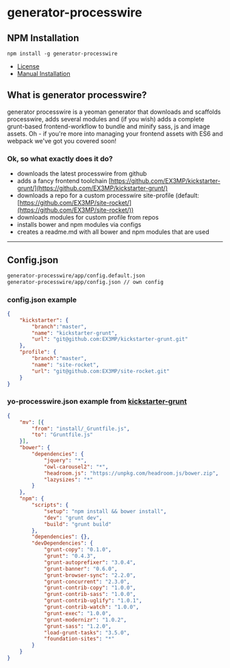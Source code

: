 # generator-processwire

## NPM Installation

```
npm install -g generator-processwire
```

- [License](license.txt)
- [Manual Installation](install.md)

## What is generator processwire?

generator processwire is a yeoman generator that downloads and scaffolds  processwire, adds several modules and (if you wish) adds a complete grunt-based frontend-workflow to bundle and minify sass, js and image assets. Oh - if you're more into managing your frontend assets with ES6 and webpack we've got you covered soon!

### Ok, so what exactly does it do?
- downloads the latest processwire from github
- adds a fancy frontend toolchain [https://github.com/EX3MP/kickstarter-grunt/](https://github.com/EX3MP/kickstarter-grunt/)
- downloads a repo for a custom processwire site-profile (default: [https://github.com/EX3MP/site-rocket/](https://github.com/EX3MP/site-rocket/))
- downloads modules for custom profile from repos
- installs bower and npm modules via  configs
- creates a readme.md with all bower and npm modules that are used

--------------------------------------------------------------------------------

## Config.json

```bash
generator-processwire/app/config.default.json
generator-processwire/app/config.json // own config
```

### config.json example

```json
{
    "kickstarter": {
        "branch":"master",
        "name": "kickstarter-grunt",
        "url": "git@github.com:EX3MP/kickstarter-grunt.git"
    },
    "profile": {
        "branch":"master",
        "name": "site-rocket",
        "url": "git@github.com:EX3MP/site-rocket.git"
    }
}
```

### yo-processwire.json example from [kickstarter-grunt](https://github.com/EX3MP/kickstarter-grunt)

```json
{
    "mv": [{
        "from": "install/_Gruntfile.js",
        "to": "Gruntfile.js"
    }],
    "bower": {
        "dependencies": {
            "jquery": "*",
            "owl-carousel2": "*",
            "headroom.js": "https://unpkg.com/headroom.js/bower.zip",
            "lazysizes": "*"
        }
    },
    "npm": {
        "scripts": {
            "setup": "npm install && bower install",
            "dev": "grunt dev",
            "build": "grunt build"
        },
        "dependencies": {},
        "devDependencies": {
            "grunt-copy": "0.1.0",
            "grunt": "0.4.3",
            "grunt-autoprefixer": "3.0.4",
            "grunt-banner": "0.6.0",
            "grunt-browser-sync": "2.2.0",
            "grunt-concurrent": "2.3.0",
            "grunt-contrib-copy": "1.0.0",
            "grunt-contrib-sass": "1.0.0",
            "grunt-contrib-uglify": "1.0.1",
            "grunt-contrib-watch": "1.0.0",
            "grunt-exec": "1.0.0",
            "grunt-modernizr": "1.0.2",
            "grunt-sass": "1.2.0",
            "load-grunt-tasks": "3.5.0",
            "foundation-sites": "*"
        }
    }
}
```

